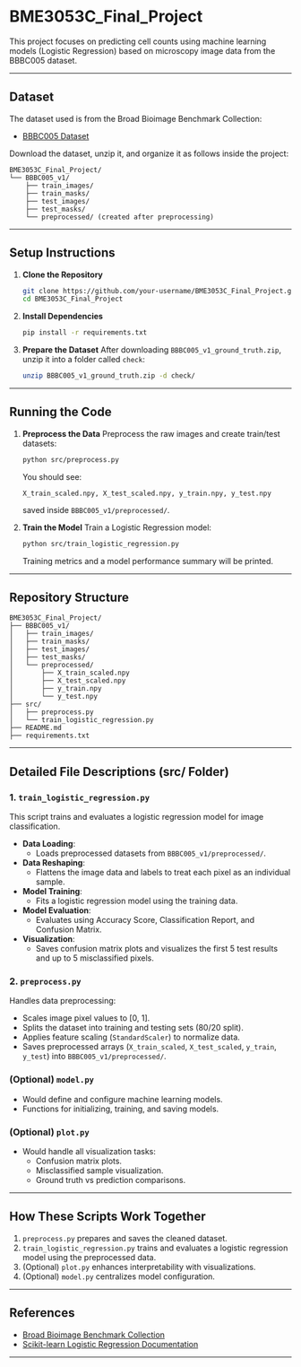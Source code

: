 # BME3053C_Final_Project

This project focuses on predicting cell counts using machine learning models (Logistic Regression) based on microscopy image data from the BBBC005 dataset.

---

## **Dataset**
The dataset used is from the Broad Bioimage Benchmark Collection:

- [BBBC005 Dataset](https://bbbc.broadinstitute.org/BBBC005)

Download the dataset, unzip it, and organize it as follows inside the project:

```
BME3053C_Final_Project/
└── BBBC005_v1/
    ├── train_images/
    ├── train_masks/
    ├── test_images/
    ├── test_masks/
    └── preprocessed/ (created after preprocessing)
```

---

## **Setup Instructions**

1. **Clone the Repository**
   ```bash
   git clone https://github.com/your-username/BME3053C_Final_Project.git
   cd BME3053C_Final_Project
   ```

2. **Install Dependencies**
   ```bash
   pip install -r requirements.txt
   ```

3. **Prepare the Dataset**
   After downloading `BBBC005_v1_ground_truth.zip`, unzip it into a folder called `check`:
   ```bash
   unzip BBBC005_v1_ground_truth.zip -d check/
   ```

---

## **Running the Code**

1. **Preprocess the Data**
   Preprocess the raw images and create train/test datasets:
   ```bash
   python src/preprocess.py
   ```
   You should see:
   ```
   X_train_scaled.npy, X_test_scaled.npy, y_train.npy, y_test.npy
   ```
   saved inside `BBBC005_v1/preprocessed/`.

2. **Train the Model**
   Train a Logistic Regression model:
   ```bash
   python src/train_logistic_regression.py
   ```
   Training metrics and a model performance summary will be printed.

---

## **Repository Structure**

```
BME3053C_Final_Project/
├── BBBC005_v1/
│   ├── train_images/
│   ├── train_masks/
│   ├── test_images/
│   ├── test_masks/
│   └── preprocessed/
│       ├── X_train_scaled.npy
│       ├── X_test_scaled.npy
│       ├── y_train.npy
│       └── y_test.npy
├── src/
│   ├── preprocess.py
│   └── train_logistic_regression.py
├── README.md
├── requirements.txt
```

---

## **Detailed File Descriptions (src/ Folder)**

### **1. `train_logistic_regression.py`**
This script trains and evaluates a logistic regression model for image classification.

- **Data Loading**:
  - Loads preprocessed datasets from `BBBC005_v1/preprocessed/`.
- **Data Reshaping**:
  - Flattens the image data and labels to treat each pixel as an individual sample.
- **Model Training**:
  - Fits a logistic regression model using the training data.
- **Model Evaluation**:
  - Evaluates using Accuracy Score, Classification Report, and Confusion Matrix.
- **Visualization**:
  - Saves confusion matrix plots and visualizes the first 5 test results and up to 5 misclassified pixels.

### **2. `preprocess.py`**
Handles data preprocessing:

- Scales image pixel values to [0, 1].
- Splits the dataset into training and testing sets (80/20 split).
- Applies feature scaling (`StandardScaler`) to normalize data.
- Saves preprocessed arrays (`X_train_scaled`, `X_test_scaled`, `y_train`, `y_test`) into `BBBC005_v1/preprocessed/`.

### **(Optional) `model.py`**
- Would define and configure machine learning models.
- Functions for initializing, training, and saving models.

### **(Optional) `plot.py`**
- Would handle all visualization tasks:
  - Confusion matrix plots.
  - Misclassified sample visualization.
  - Ground truth vs prediction comparisons.

---

## **How These Scripts Work Together**
1. `preprocess.py` prepares and saves the cleaned dataset.
2. `train_logistic_regression.py` trains and evaluates a logistic regression model using the preprocessed data.
3. (Optional) `plot.py` enhances interpretability with visualizations.
4. (Optional) `model.py` centralizes model configuration.

---

## **References**
- [Broad Bioimage Benchmark Collection](https://bbbc.broadinstitute.org/BBBC005)
- [Scikit-learn Logistic Regression Documentation](https://scikit-learn.org/stable/modules/generated/sklearn.linear_model.LogisticRegression.html)

---
